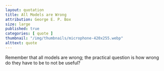 ```yaml
---
layout: quotation
title: All Models are Wrong
attribution: George E. P. Box
size: large
published: true
categories: [ quote ]
thumbnail: "/img/thumbnails/microphone-420x255.webp"
alttext: quote
---
```


Remember that all models are wrong; the practical question is 
how wrong do they have to be to not be useful?

